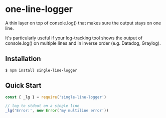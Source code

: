 # one-line-logger

A thin layer on top of console.log() that makes sure the output stays on one line.

It's particularly useful if your log-tracking tool shows the output of console.log() on multiple lines and in inverse order (e.g. Datadog, Graylog).

## Installation

```shell
$ npm install single-line-logger
```

## Quick Start

```js
const { _lg } = require('single-line-logger')

// log to stdout on a single line
_lg('Error:', new Error('my multiline error'))
```
